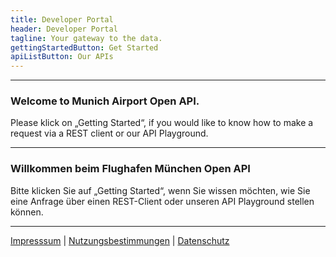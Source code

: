```yaml
---
title: Developer Portal
header: Developer Portal
tagline: Your gateway to the data.
gettingStartedButton: Get Started
apiListButton: Our APIs
---
```


___________________________________________________________________________________________________________________________________________________________________________________________

### Welcome to Munich Airport Open API.

Please klick on „Getting Started“, if you would like to know how to make a request via a REST client or our API Playground. 

___________________________________________________________________________________________________________________________________________________________________________________________

### Willkommen beim Flughafen München Open API 

Bitte klicken Sie auf „Getting Started“, wenn Sie wissen möchten, wie Sie eine Anfrage über einen REST-Client oder unseren API Playground stellen können.

___________________________________________________________________________________________________________________________________________________________________________________________

[Impresssum](https://www.munich-airport.de/impressum-375921)   |      [Nutzungsbestimmungen](https://www.munich-airport.de/nutzungsbestimmungen-783787)      |      [Datenschutz](https://www.munich-airport.de/datenschutzerklaerung-hinweise-zum-datenschutz-376066)
